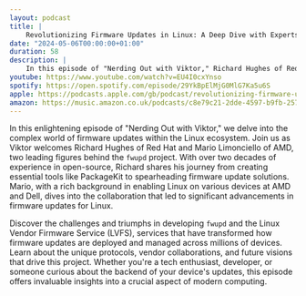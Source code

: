 ```yaml
---
layout: podcast
title: |
    Revolutionizing Firmware Updates in Linux: A Deep Dive with Experts
date: "2024-05-06T00:00:00+01:00"
duration: 58
description: |
    In this episode of "Nerding Out with Viktor," Richard Hughes of Red Hat and Mario Limonciello of AMD discuss the development and impact of the fwupd project and the Linux Vendor Firmware Service (LVFS), exploring the challenges and advancements in deploying firmware updates across millions of devices within the Linux ecosystem.
youtube: https://www.youtube.com/watch?v=EU4I0cxYnso
spotify: https://open.spotify.com/episode/29YkBpElMjG0MlG7Ka5u6S
apple: https://podcasts.apple.com/gb/podcast/revolutionizing-firmware-updates-in-linux-a-deep/id1722663295?i=1000654619707
amazon: https://music.amazon.co.uk/podcasts/c8e79c21-2dde-4597-b9fb-257ecbc2bf29/episodes/36afe799-0141-49ed-a3a9-1bd4aea94578/nerding-out-with-viktor-revolutionizing-firmware-updates-in-linux-a-deep-dive-with-experts
---
```


In this enlightening episode of "Nerding Out with Viktor," we delve into the complex world of firmware updates within the Linux ecosystem. Join us as Viktor welcomes Richard Hughes of Red Hat and Mario Limonciello of AMD, two leading figures behind the `fwupd` project. With over two decades of experience in open-source, Richard shares his journey from creating essential tools like PackageKit to spearheading firmware update solutions. Mario, with a rich background in enabling Linux on various devices at AMD and Dell, dives into the collaboration that led to significant advancements in firmware updates for Linux.

Discover the challenges and triumphs in developing `fwupd` and the Linux Vendor Firmware Service (LVFS), services that have transformed how firmware updates are deployed and managed across millions of devices. Learn about the unique protocols, vendor collaborations, and future visions that drive this project. Whether you're a tech enthusiast, developer, or someone curious about the backend of your device's updates, this episode offers invaluable insights into a crucial aspect of modern computing.

